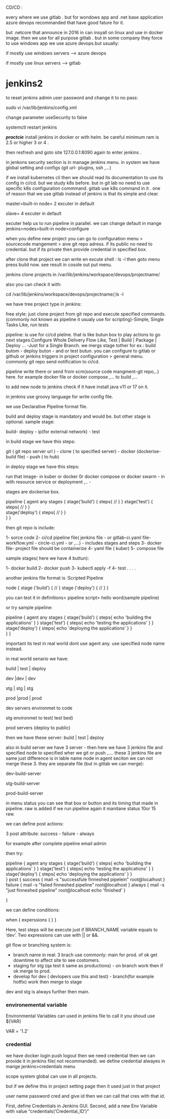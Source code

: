 CD/CD :


every where we use gitlab . but for wondows app and .net base application azure devops recommanded that have good fature for it.

but .netcore that announce in 2016 in can insyall on linux and use in docker image. then we use for all purpose gitlab . but in some company they force to use windows app we use azure devops.but usually:

  if mostly use windows servers --> azure devops 

  if mostly use linux servers --> gitlab

  

# jenkins2

to reset jenkins admin user password and change it to no pass:


sudo vi /var/lib/jenkins/config.xml

change parameter useSecurity to false


systemctl restart jenkins


***practcie*** install jenkins in docker or with helm. be careful minimum ram is 2.5 or higher 3 or 4 .


then resfresh and goto site 127.0.0.1:8090 again to enter jenkins .



in jenkons security section is in manage jenkins menu. in system we have global setting and configs (git url- plugins, ssh ,...)

if we install kubernetes cli then we should read its documentation to use its config in ci/cd. but we study k8s before. but in git lab no need to use specific k8s configuration commmand. gitlab use k8s command in it . one of reason that we use gitlab instead of jenkins is that its simple and clear.


master=built-in node= 2 excuter in default

slave= 4 excuter in default

excuter help us to run pipeline in parallel. we can change default in mange jenkins>nodes>built-in node>configure


when you define new project you can go to configuration menu > sourcecode mangement > aive git repo adress. if its public no need to credential. but if its private then provide credential in specified box.

after clone that project we can write en excute shell : ls -l then goto menu press build now. see result in cosole out put menu.

jenkins clone projects in /var/lib/jenkins/workspace/devops/projectname/

also you can check it with:

cd /var/lib/jenkins/workspace/devops/projectname/;ls -l


we have tree project type in jenkins:

free style: just clone project from git repo and execute specified commands. (commonly not known as pipeline it usualy use for scripting)-Simple, Single Tasks
Like, run tests


pipeline: is use for ci/cd pieline. that is like butun box to play actions to go next stages.Configure Whole Delivery Flow Like, Test | Build | Package | Deploy … -Just for a Single Branch. we mergs stage tother for ex.: build butom - deploy buton - and or test butun. you can configure to gitlab or github or jenkins triggers in project configuration > general menu. commonly git repo send notification to ci/cd.


pipeline write there or send from scm(source code mangment-git repo,..) here. for example docker file or docker compose ,... to build ,...


to add new node to jenkins check if it have install java v11 or 17 on it.



in jenkins use groovy language for write config file.

we use Declarative Pipeline format file.

build and deploy stage is mandatory and would be. but other stage is optional. sample stage:

build- deploy - ip(for external network) - test

in build stage we have this steps:

git ( git repo server url )  - clone ( to specified server) - docker (dockerise-build file) - push ( to hub)

in deploy stage we have this steps:

run that image- in kuber or docker 0r docker compose or docker swarm - in with resource service or deployment ,.. - 

stages are dockerise box. 

pipeline {
   agent any
   stages {
      stage('build') {
          steps{
            //
            }
          }
      stage('test') {
          steps{
            //
            }
          }  
             stage('deploy') {
          steps{
            //
            }
          }    
        }
}


            
then git repo is include:

1- sorce code 
2- ci/cd pipeline file( jenkins file - or gitlab-ci.yaml file- workflow.yml - circle-ci.yml - or ,...) - includes stages and steps
3- docker file- project file should be containerize
4- yaml file ( kuber)
5- compose file



sample stages( here we have 4 buttun):

1- docker build
2- docker push 
3- kubectl apply -f
4- test
.
.
.
.



another jenkins file format is :Scripted Pipeline

node {
  stage ('build') {
    //
    }
  stage ('deploy') {
    //
    }
}


you can test it in definitions> pipeline script> hello word(sample pipeline)


or try sample pipeline:

pipeline {
   agent any
   stages {
      stage('build') {
          steps{
            echo 'building the applications'
            }
          }
      stage('test') {
          steps{
            echo 'testing the applications'
            }
          }  
             stage('deploy') {
          steps{
            echo 'deploying the applications'
            }
          }    
        }
}



important its test in real world dont use agent any. use specified node name instead.



in real world senario we have:

build | test | deploy

dev   |dev   | dev

stg   | stg  | stg

prod  |prod  | prod




dev servers environmet to code

stg environmet to test( test bed) 

prod servers (deploy to public)


then we have these server: build | test | deploy

also in build server we have 3 server -  then here we have 3 jenkins file and specified node to specified wher we git or push ,.... these 3 jenkins file are same just difference is in lable name node in agent seciton we can not merge these 3. they are separate file (but in gitlab we can merge):

dev-build-server 

stg-build-server

prod-build-server



in menu status you can see that box or button and its timing that made in pipeline. raw is added if we run pipeline again it manitane status 10or 15 raw.


we can define post actions:

3 post attribute: success - failure - always

for example after complete pipeline email admin

then try:


pipeline {
   agent any
   stages {
      stage('build') {
          steps{
            echo 'building the applications'
            }
          }
      stage('test') {
          steps{
            echo 'testing the applications'
            }
          }  
             stage('deploy') {
          steps{
            echo 'deploying the applications'
            }
          }    
        }
   post {
     success { 
         mail -s "successfule finneshed pipelein" root@localhost
   }
     failure { 
         mail -s "failed finneshed pipeline" root@localhost
   }
     always { 
         mail -s "just finneshed pipeline" root@localhost
         echo 'finished'
   }
        
}



we can define conditions:

when {
   experssions {
       }
     }

     
Here, test steps will be execute just if BRANCH_NAME variable equals to ‘dev’.
Two expressions can use with || or &&.


git flow or branching system is:

- branch name in real: 3 brach use commonly: main for prod. of ok get downtime to affect site to see costomers.
- staging for stg (qa test it same as productions) - on branch work then if ok merge to prod.
- develop for dev ( devlopers use this and test) - branch(for example hotfix) work then merge to stage


dev and stg is always further then main.

### environemental variable

Environmental Variables can used in jenkins file to call it you shoud use ${VAR}


VAR = '1.2'

### credential

we have docker login push logout then we need credential then we can provide it in jenkins file( not recommanded). we define credential alwayes in mange jenkins>credentials menu

scope system global can use in all projects.


but if we define this in project setting page then it used just in that project

user name password cred and give id then we can call that cres with that id.


First, define Credentials in Jenkins GUI.
Second, add a new Env Variable with value “credentials(‘Credential_ID’)”

































